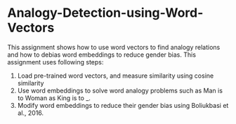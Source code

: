 # Analogy-Detection-using-Word-Vectors
This assignment shows how to use word vectors to find analogy relations and how to debias word embeddings to reduce gender bias.
This assignment uses following steps:
1) Load pre-trained word vectors, and measure similarity using cosine similarity
2) Use word embeddings to solve word analogy problems such as Man is to Woman as King is to _.
3) Modify word embeddings to reduce their gender bias using Boliukbasi et al., 2016.
